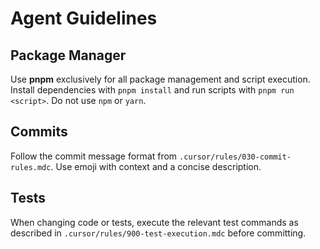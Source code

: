 # Agent Guidelines

## Package Manager

Use **pnpm** exclusively for all package management and script execution.
Install dependencies with `pnpm install` and run scripts with `pnpm run <script>`.
Do not use `npm` or `yarn`.

## Commits

Follow the commit message format from `.cursor/rules/030-commit-rules.mdc`.
Use emoji with context and a concise description.

## Tests

When changing code or tests, execute the relevant test commands as described in
`.cursor/rules/900-test-execution.mdc` before committing.
